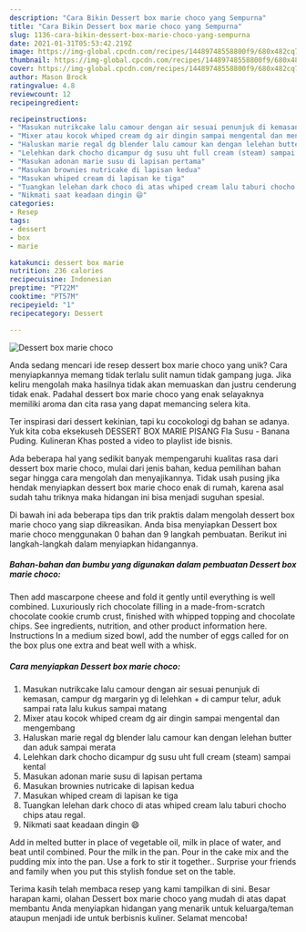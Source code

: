 ```yaml
---
description: "Cara Bikin Dessert box marie choco yang Sempurna"
title: "Cara Bikin Dessert box marie choco yang Sempurna"
slug: 1136-cara-bikin-dessert-box-marie-choco-yang-sempurna
date: 2021-01-31T05:53:42.219Z
image: https://img-global.cpcdn.com/recipes/14489748558800f9/680x482cq70/dessert-box-marie-choco-foto-resep-utama.jpg
thumbnail: https://img-global.cpcdn.com/recipes/14489748558800f9/680x482cq70/dessert-box-marie-choco-foto-resep-utama.jpg
cover: https://img-global.cpcdn.com/recipes/14489748558800f9/680x482cq70/dessert-box-marie-choco-foto-resep-utama.jpg
author: Mason Brock
ratingvalue: 4.8
reviewcount: 12
recipeingredient:

recipeinstructions:
- "Masukan nutrikcake lalu camour dengan air sesuai penunjuk di kemasan, campur dg margarin yg di lelehkan + di campur telur, aduk sampai rata lalu kukus sampai matang"
- "Mixer atau kocok whiped cream dg air dingin sampai mengental dan mengembang"
- "Haluskan marie regal dg blender lalu camour kan dengan lelehan butter dan aduk sampai merata"
- "Lelehkan dark chocho dicampur dg susu uht full cream (steam) sampai kental"
- "Masukan adonan marie susu di lapisan pertama"
- "Masukan brownies nutricake di lapisan kedua"
- "Masukan whiped cream di lapisan ke tiga"
- "Tuangkan lelehan dark choco di atas whiped cream lalu taburi chocho chips atau regal."
- "Nikmati saat keadaan dingin 😄"
categories:
- Resep
tags:
- dessert
- box
- marie

katakunci: dessert box marie 
nutrition: 236 calories
recipecuisine: Indonesian
preptime: "PT22M"
cooktime: "PT57M"
recipeyield: "1"
recipecategory: Dessert

---
```



![Dessert box marie choco](https://img-global.cpcdn.com/recipes/14489748558800f9/680x482cq70/dessert-box-marie-choco-foto-resep-utama.jpg)

Anda sedang mencari ide resep dessert box marie choco yang unik? Cara menyiapkannya memang tidak terlalu sulit namun tidak gampang juga. Jika keliru mengolah maka hasilnya tidak akan memuaskan dan justru cenderung tidak enak. Padahal dessert box marie choco yang enak selayaknya memiliki aroma dan cita rasa yang dapat memancing selera kita.

Ter inspirasi dari dessert kekinian, tapi ku cocokologi dg bahan se adanya. Yuk kita coba eksekuseh DESSERT BOX MARIE PISANG Fla Susu - Banana Puding. Kulineran Khas posted a video to playlist ide bisnis.

Ada beberapa hal yang sedikit banyak mempengaruhi kualitas rasa dari dessert box marie choco, mulai dari jenis bahan, kedua pemilihan bahan segar hingga cara mengolah dan menyajikannya. Tidak usah pusing jika hendak menyiapkan dessert box marie choco enak di rumah, karena asal sudah tahu triknya maka hidangan ini bisa menjadi suguhan spesial.


Di bawah ini ada beberapa tips dan trik praktis dalam mengolah dessert box marie choco yang siap dikreasikan. Anda bisa menyiapkan Dessert box marie choco menggunakan 0 bahan dan 9 langkah pembuatan. Berikut ini langkah-langkah dalam menyiapkan hidangannya.

<!--inarticleads1-->

##### Bahan-bahan dan bumbu yang digunakan dalam pembuatan Dessert box marie choco:



Then add mascarpone cheese and fold it gently until everything is well combined. Luxuriously rich chocolate filling in a made-from-scratch chocolate cookie crumb crust, finished with whipped topping and chocolate chips. See ingredients, nutrition, and other product information here. Instructions In a medium sized bowl, add the number of eggs called for on the box plus one extra and beat well with a whisk. 

<!--inarticleads2-->

##### Cara menyiapkan Dessert box marie choco:

1. Masukan nutrikcake lalu camour dengan air sesuai penunjuk di kemasan, campur dg margarin yg di lelehkan + di campur telur, aduk sampai rata lalu kukus sampai matang
1. Mixer atau kocok whiped cream dg air dingin sampai mengental dan mengembang
1. Haluskan marie regal dg blender lalu camour kan dengan lelehan butter dan aduk sampai merata
1. Lelehkan dark chocho dicampur dg susu uht full cream (steam) sampai kental
1. Masukan adonan marie susu di lapisan pertama
1. Masukan brownies nutricake di lapisan kedua
1. Masukan whiped cream di lapisan ke tiga
1. Tuangkan lelehan dark choco di atas whiped cream lalu taburi chocho chips atau regal.
1. Nikmati saat keadaan dingin 😄


Add in melted butter in place of vegetable oil, milk in place of water, and beat until combined. Pour the milk in the pan. Pour in the cake mix and the pudding mix into the pan. Use a fork to stir it together.. Surprise your friends and family when you put this stylish fondue set on the table. 

Terima kasih telah membaca resep yang kami tampilkan di sini. Besar harapan kami, olahan Dessert box marie choco yang mudah di atas dapat membantu Anda menyiapkan hidangan yang menarik untuk keluarga/teman ataupun menjadi ide untuk berbisnis kuliner. Selamat mencoba!
